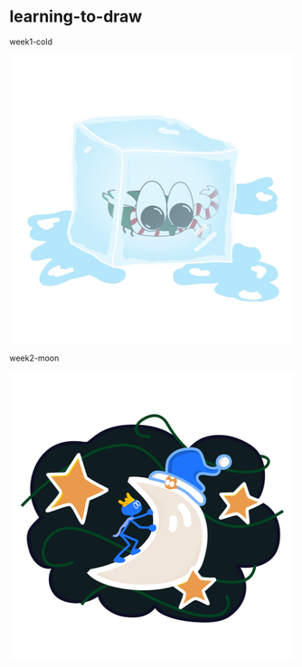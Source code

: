 # learning-to-draw

week1-cold

<img src="https://raw.githubusercontent.com/kodkuce/learning-to-draw/main/2022/week1-cold.jpg" height="512" width="512" >



week2-moon

<img src="https://raw.githubusercontent.com/kodkuce/learning-to-draw/main/2022/week2-moon.png" height="512" width="512" >


